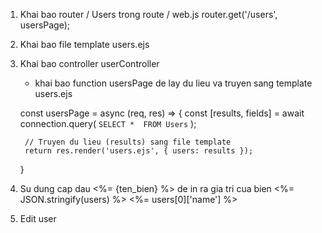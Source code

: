 1. Khai bao router / Users trong route / web.js
router.get('/users', usersPage);

2. Khai bao file template 
    users.ejs

3. Khai bao controller userController
    - khai bao function usersPage de lay du lieu va truyen sang template users.ejs
    
    const usersPage = async (req, res) => {
        const [results, fields] = await connection.query(
            `SELECT *  FROM Users`
        );

        // Truyen du lieu (results) sang file template
        return res.render('users.ejs', { users: results });
    }
4. Su dung cap dau <%= {ten_bien} %> de in ra gia tri cua bien
    <%= JSON.stringify(users) %>
    <%= users[0]['name'] %>

5. Edit user
